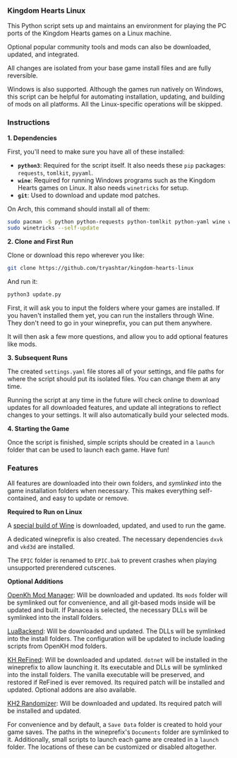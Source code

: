 ### Kingdom Hearts Linux

This Python script sets up and maintains an environment for playing the PC ports of the Kingdom Hearts games on a Linux machine.

Optional popular community tools and mods can also be downloaded, updated, and integrated.

All changes are isolated from your base game install files and are fully reversible.

Windows is also supported. Although the games run natively on Windows, this script can be helpful for automating installation, updating, and building of mods on all platforms. All the Linux-specific operations will be skipped.

### Instructions

**1. Dependencies**

First, you'll need to make sure you have all of these installed:

* **`python3`**: Required for the script itself. It also needs these `pip` packages: `requests`, `tomlkit`, `pyyaml`.
* **`wine`**: Required for running Windows programs such as the Kingdom Hearts games on Linux. It also needs `winetricks` for setup.
* **`git`**: Used to download and update mod patches.

On Arch, this command should install all of them:

```sh
sudo pacman -S python python-requests python-tomlkit python-yaml wine winetricks git
sudo winetricks --self-update
```

**2. Clone and First Run**

Clone or download this repo wherever you like:

```sh
git clone https://github.com/tryashtar/kingdom-hearts-linux
```

And run it:

```sh
python3 update.py
```

First, it will ask you to input the folders where your games are installed. If you haven't installed them yet, you can run the installers through Wine. They don't need to go in your wineprefix, you can put them anywhere.

It will then ask a few more questions, and allow you to add optional features like mods.

**3. Subsequent Runs**

The created `settings.yaml` file stores all of your settings, and file paths for where the script should put its isolated files. You can change them at any time.

Running the script at any time in the future will check online to download updates for all downloaded features, and update all integrations to reflect changes to your settings. It will also automatically build your selected mods.

**4. Starting the Game**

Once the script is finished, simple scripts should be created in a `launch` folder that can be used to launch each game. Have fun!

### Features

All features are downloaded into their own folders, and *symlinked* into the game installation folders when necessary. This makes everything self-contained, and easy to update or remove.

**Required to Run on Linux**

A [special build of Wine](https://github.com/GloriousEggroll/wine-ge-custom) is downloaded, updated, and used to run the game.

A dedicated wineprefix is also created. The necessary dependencies `dxvk` and `vkd3d` are installed.

The `EPIC` folder is renamed to `EPIC.bak` to prevent crashes when playing unsupported prerendered cutscenes.

**Optional Additions**

[OpenKh Mod Manager](https://openkh.dev/tool/GUI.ModsManager): Will be downloaded and updated. Its `mods` folder will be symlinked out for convenience, and all git-based mods inside will be updated and built. If Panacea is selected, the necessary DLLs will be symlinked into the install folders.

[LuaBackend](https://github.com/Sirius902/LuaBackend): Will be downloaded and updated. The DLLs will be symlinked into the install folders. The configuration will be updated to include loading scripts from OpenKH mod folders.

[KH ReFined](https://github.com/TopazTK/KH-ReFined): Will be downloaded and updated. `dotnet` will be installed in the wineprefix to allow launching it. Its executable and DLLs will be symlinked into the install folders. The vanilla executable will be preserved, and restored if ReFined is ever removed. Its required patch will be installed and updated. Optional addons are also available.

[KH2 Randomizer](https://tommadness.github.io/KH2Randomizer): Will be downloaded and updated. Its required patch will be installed and updated.

For convenience and by default, a `Save Data` folder is created to hold your game saves. The paths in the wineprefix's `Documents` folder are symlinked to it. Additionally, small scripts to launch each game are created in a `launch` folder. The locations of these can be customized or disabled altogether.
